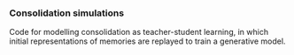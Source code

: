 
### Consolidation simulations

Code for modelling consolidation as teacher-student learning, in which initial representations of memories are replayed to train a generative model.

